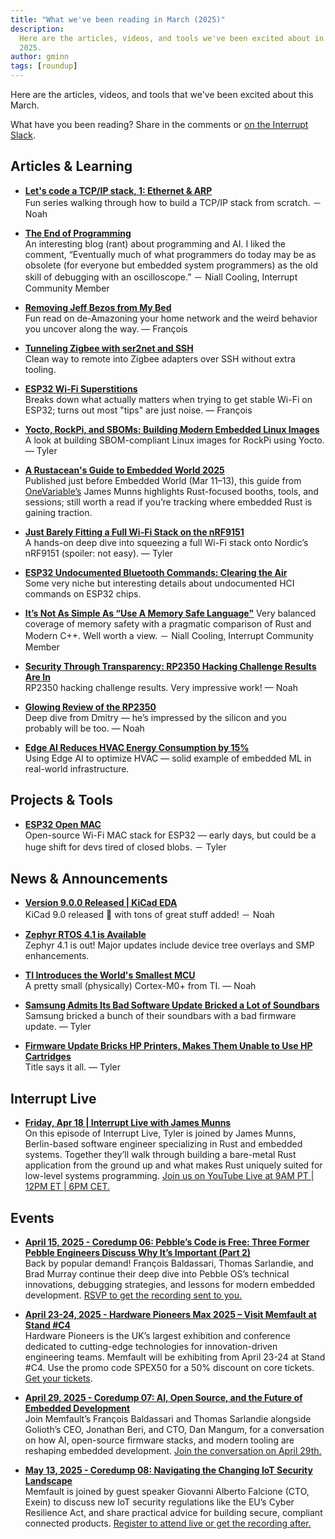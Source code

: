 ```yaml
---
title: "What we've been reading in March (2025)"
description:
  Here are the articles, videos, and tools we've been excited about in March
  2025.
author: gminn
tags: [roundup]
---
```


<!-- excerpt start -->


Here are the articles, videos, and tools that we've been excited about this
March.

<!-- excerpt end -->

What have you been reading? Share in the comments or
[on the Interrupt Slack](https://interrupt-slack.herokuapp.com/).



## Articles & Learning

- [**Let's code a TCP/IP stack, 1: Ethernet & ARP**](https://www.saminiir.com/lets-code-tcp-ip-stack-1-ethernet-arp/)<br>
Fun series walking through how to build a TCP/IP stack from scratch. － Noah

- [**The End of Programming**](https://www.oreilly.com/radar/the-end-of-programming-as-we-know-it/)<br>
An interesting blog (rant) about programming and AI. I liked the comment, “Eventually much of what programmers do today may be as obsolete (for everyone but embedded system programmers) as the old skill of debugging with an oscilloscope.” － Niall Cooling, Interrupt Community Member

- [**Removing Jeff Bezos from My Bed**](https://trufflesecurity.com/blog/removing-jeff-bezos-from-my-bed)<br>
Fun read on de-Amazoning your home network and the weird behavior you uncover along the way. — François

- [**Tunneling Zigbee with ser2net and SSH**](https://m0agx.eu/tunneling-zigbee-with-ser2net-and-ssh.html)<br>
Clean way to remote into Zigbee adapters over SSH without extra tooling.

- [**ESP32 Wi-Fi Superstitions**](https://supakeen.com/weblog/esp32-wifi-superstitions/)<br>
Breaks down what actually matters when trying to get stable Wi-Fi on ESP32; turns out most "tips" are just noise. — François

- [**Yocto, RockPi, and SBOMs: Building Modern Embedded Linux Images**](https://vpetersson.com/2025/02/21/yocto-rockpi-and-sboms.html)<br>
A look at building SBOM-compliant Linux images for RockPi using Yocto. — Tyler

- [**A Rustacean's Guide to Embedded World 2025**](https://onevariable.com/blog/ew25-guide/)<br>
Published just before Embedded World (Mar 11–13), this guide from [OneVariable’s](https://www.onevariable.com/blog/) James Munns highlights Rust-focused booths, tools, and sessions; still worth a read if you’re tracking where embedded Rust is gaining traction.

- [**Just Barely Fitting a Full Wi-Fi Stack on the nRF9151**](https://danielmangum.com/posts/nrf9151-wifi-station/)<br>
A hands-on deep dive into squeezing a full Wi-Fi stack onto Nordic’s nRF9151 (spoiler: not easy). — Tyler

- [**ESP32 Undocumented Bluetooth Commands: Clearing the Air**](https://developer.espressif.com/blog/2025/03/esp32-bluetooth-clearing-the-air/)<br>
Some very niche but interesting details about undocumented HCI commands on ESP32 chips.

- [**It’s Not As Simple As “Use A Memory Safe Language"**](https://www.youtube.com/watch?v=iQ-eTaW6-cM)
Very balanced coverage of memory safety with a pragmatic comparison of Rust and Modern C++. Well worth a view. － Niall Cooling, Interrupt Community Member

- [**Security Through Transparency: RP2350 Hacking Challenge Results Are In**](https://www.raspberrypi.com/news/security-through-transparency-rp2350-hacking-challenge-results-are-in/)<br>
RP2350 hacking challenge results. Very impressive work! — Noah

- [**Glowing Review of the RP2350**](https://dmitry.gr/?r=06.%20Thoughts&proj=11.%20RP2350)<br>
Deep dive from Dmitry — he’s impressed by the silicon and you probably will be too. — Noah

- [**Edge AI Reduces HVAC Energy Consumption by 15%**](https://www.facilitiesdive.com/news/edge-ai-reduce-hvac-energy-consumption-15-percent-schneider/743960/)<br>
Using Edge AI to optimize HVAC — solid example of embedded ML in real-world infrastructure.



## Projects & Tools

- [**ESP32 Open MAC**](https://esp32-open-mac.be/)<br>
Open-source Wi-Fi MAC stack for ESP32 — early days, but could be a huge shift for devs tired of closed blobs. － Tyler



## News & Announcements

- [**Version 9.0.0 Released | KiCad EDA**](https://www.kicad.org/blog/2025/02/Version-9.0.0-Released/)<br>
KiCad 9.0 released :partying_face: with tons of great stuff added! － Noah

- [**Zephyr RTOS 4.1 is Available**](https://zephyrproject.org/zephyr-rtos-4-1-is-available)<br>
Zephyr 4.1 is out! Major updates include device tree overlays and SMP enhancements.

- [**TI Introduces the World's Smallest MCU**](https://www.ti.com/about-ti/newsroom/news-releases/2025/2025-03-11-ti-introduces-the-world-s-smallest-mcu--enabling-innovation-in-the-tiniest-of-applications.html)<br>
A pretty small (physically) Cortex-M0+ from TI. — Noah

- [**Samsung Admits Its Bad Software Update Bricked a Lot of Soundbars**](https://www.theverge.com/news/634052/samsung-soundbar-bricked-repair-software-update)<br>
Samsung bricked a bunch of their soundbars with a bad firmware update. — Tyler

- [**Firmware Update Bricks HP Printers, Makes Them Unable to Use HP Cartridges**](https://arstechnica.com/gadgets/2025/03/firmware-update-bricks-hp-printers-makes-them-unable-to-use-hp-cartridges/)<br>
Title says it all. — Tyler



## Interrupt Live
- [**Friday, Apr 18 | Interrupt Live with James Munns**](https://www.youtube.com/live/kflFgdHZgkQ)<br>
On this episode of Interrupt Live, Tyler is joined by James Munns, Berlin-based software engineer specializing in Rust and embedded systems. Together they’ll walk through building a bare-metal Rust application from the ground up and what makes Rust uniquely suited for low-level systems programming. [Join us on YouTube Live at 9AM PT | 12PM ET | 6PM CET.](https://www.youtube.com/live/kflFgdHZgkQ)




## Events

- [**April 15, 2025 - Coredump 06: Pebble’s Code is Free: Three Former Pebble Engineers Discuss Why It’s Important (Part 2)**](https://go.memfault.com/coredump-pebble-part-2)<br>
Back by popular demand! François Baldassari, Thomas Sarlandie, and Brad Murray continue their deep dive into Pebble OS’s technical innovations, debugging strategies, and lessons for modern embedded development. [RSVP to get the recording sent to you.](https://go.memfault.com/coredump-pebble-part-2)

- [**April 23-24, 2025 - Hardware Pioneers Max 2025 – Visit Memfault at Stand #C4**](https://www.hardwarepioneers.com/)<br>
Hardware Pioneers is the UK’s largest exhibition and conference dedicated to cutting-edge technologies for innovation-driven engineering teams. Memfault will be exhibiting from April 23-24 at Stand #C4. Use the promo code SPEX50 for a 50% discount on core tickets. [Get your tickets](https://www.hardwarepioneers.com/buy-tickets).

- [**April 29, 2025 - Coredump 07: AI, Open Source, and the Future of Embedded Development**](https://go.memfault.com/coredump-07-ai-os-code)<br>
Join Memfault’s François Baldassari and Thomas Sarlandie alongside Golioth’s CEO, Jonathan Beri, and CTO, Dan Mangum, for a conversation on how AI, open-source firmware stacks, and modern tooling are reshaping embedded development. [Join the conversation on April 29th.](https://go.memfault.com/coredump-07-ai-os-code)

- [**May 13, 2025 - Coredump 08: Navigating the Changing IoT Security Landscape**](https://go.memfault.com/coredump-08-iot-security-product)<br>
Memfault is joined by guest speaker Giovanni Alberto Falcione (CTO, Exein) to discuss new IoT security regulations like the EU’s Cyber Resilience Act, and share practical advice for building secure, compliant connected products. [Register to attend live or get the recording after.](https://go.memfault.com/coredump-08-iot-security-product)
